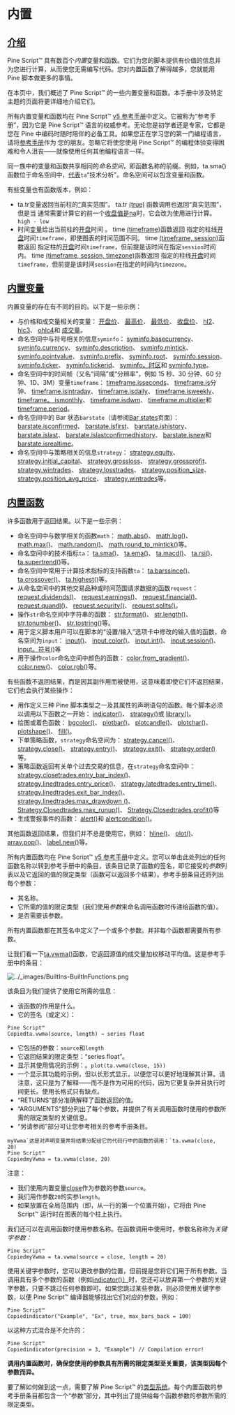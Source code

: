 # 内置

## [介绍](https://www.tradingview.com/pine-script-docs/en/v5/language/Built-ins.html#id1)

Pine Script™ 具有数百个*内置*变量和函数。它们为您的脚本提供有价值的信息并为您进行计算，从而使您无需编写代码。您对内置函数了解得越多，您就能用 Pine 脚本做更多的事情。

在本页中，我们概述了 Pine Script™ 的一些内置变量和函数。本手册中涉及特定主题的页面将更详细地介绍它们。

所有内置变量和函数均在 Pine Script™ [v5 参考手册](https://www.tradingview.com/pine-script-reference/v5/)中定义。它被称为“参考手册”，因为它是 Pine Script™ 语言的权威参考。无论您是初学者还是专家，它都是您在 Pine 中编码时随时陪伴的必备工具。如果您正在学习您的第一门编程语言，请将[参考手册](https://www.tradingview.com/pine-script-reference/v5/)作为 您的朋友。忽略它将使您使用 Pine Script™ 的编程体验变得困难和令人沮丧——就像使用任何其他编程语言一样。

同一族中的变量和函数共享相同的*命名空间*，即函数名称的前缀。例如，ta.sma() 函数位于命名空间中，[代表](https://www.tradingview.com/pine-script-reference/v5/#fun_ta{dot}sma)`ta`“技术分析”。命名空间可以包含变量和函数。

有些变量也有函数版本，例如：

- ta.tr变量返回当前柱的[“](https://www.tradingview.com/pine-script-reference/v5/#fun_ta{dot}tr)真实范围”。 ta.tr [(true)](https://www.tradingview.com/pine-script-reference/v5/#fun_ta{dot}tr) 函数调用也返回“真实范围”，但是当 通常需要计算它的前一个[收盘值是](https://www.tradingview.com/pine-script-reference/v5/#var_close)[na](https://www.tradingview.com/pine-script-reference/v5/#var_na)时，它会改为使用进行计算。`high - low`
- 时间[变量](https://www.tradingview.com/pine-script-reference/v5/#var_time)给出当前柱的[开盘](https://www.tradingview.com/pine-script-reference/v5/#var_open)时间 。 time [(timeframe)](https://www.tradingview.com/pine-script-reference/v5/#fun_time)函数返回 指定的柱线[开盘](https://www.tradingview.com/pine-script-reference/v5/#var_open)时间`timeframe`，即使图表的时间范围不同。 time [(timeframe, session)](https://www.tradingview.com/pine-script-reference/v5/#fun_time)函数返回 指定柱的[开盘](https://www.tradingview.com/pine-script-reference/v5/#var_open)时间`timeframe`，但前提是该时间在指定`session`时间内。 time [(timeframe, session, timezone)](https://www.tradingview.com/pine-script-reference/v5/#fun_time)函数返回 指定的柱线[开盘](https://www.tradingview.com/pine-script-reference/v5/#var_open)时间`timeframe`，但前提是该时间`session`在指定的时间内`timezone`。



## [内置变量](https://www.tradingview.com/pine-script-docs/en/v5/language/Built-ins.html#id2)

内置变量的存在有不同的目的。以下是一些示例：

- 与价格和成交量相关的变量： [开盘价](https://www.tradingview.com/pine-script-reference/v5/#var_open)、 [最高价](https://www.tradingview.com/pine-script-reference/v5/#var_high)、 [最低价](https://www.tradingview.com/pine-script-reference/v5/#var_low)、 [收盘价](https://www.tradingview.com/pine-script-reference/v5/#var_close)、 [hl2](https://www.tradingview.com/pine-script-reference/v5/#var_hl2)、 [hlc3](https://www.tradingview.com/pine-script-reference/v5/#var_hlc3)、 [ohlc4](https://www.tradingview.com/pine-script-reference/v5/#var_ohlc4)和 [成交量](https://www.tradingview.com/pine-script-reference/v5/#var_volume)。
- 命名空间中与符号相关的信息`syminfo`： [syminfo.basecurrency](https://www.tradingview.com/pine-script-reference/v5/#var_syminfo{dot}basecurrency)、 [syminfo.currency](https://www.tradingview.com/pine-script-reference/v5/#var_syminfo{dot}currency)、 [syminfo.description](https://www.tradingview.com/pine-script-reference/v5/#var_syminfo{dot}description)、 [syminfo.mintick](https://www.tradingview.com/pine-script-reference/v5/#var_syminfo{dot}mintick)、 [syminfo.pointvalue](https://www.tradingview.com/pine-script-reference/v5/#var_syminfo{dot}pointvalue)、 [syminfo.prefix](https://www.tradingview.com/pine-script-reference/v5/#var_syminfo{dot}prefix)、 [syminfo.root](https://www.tradingview.com/pine-script-reference/v5/#var_syminfo{dot}root)、 [syminfo.session](https://www.tradingview.com/pine-script-reference/v5/#var_syminfo{dot}session)、 [syminfo.ticker](https://www.tradingview.com/pine-script-reference/v5/#var_syminfo{dot}ticker)、 [syminfo.tickerid](https://www.tradingview.com/pine-script-reference/v5/#var_syminfo{dot}tickerid)、 [syminfo。时区](https://www.tradingview.com/pine-script-reference/v5/#var_syminfo{dot}timezone)和 [syminfo.type](https://www.tradingview.com/pine-script-reference/v5/#var_syminfo{dot}type)。
- 命名空间中的时间帧（又名“间隔”或“分辨率”，例如 15 秒、30 分钟、60 分钟、1D、3M）变量`timeframe`： [timeframe.isseconds](https://www.tradingview.com/pine-script-reference/v5/#var_timeframe{dot}isseconds)、 [timeframe.is](https://www.tradingview.com/pine-script-reference/v5/#var_timeframe{dot}isminutes)分钟、 [timeframe.isintraday](https://www.tradingview.com/pine-script-reference/v5/#var_timeframe{dot}isintraday)、 [timeframe.isdaily](https://www.tradingview.com/pine-script-reference/v5/#var_timeframe{dot}isdaily)、 [timeframe.isweekly](https://www.tradingview.com/pine-script-reference/v5/#var_timeframe{dot}isweekly)、 [timeframe。 ismonthly](https://www.tradingview.com/pine-script-reference/v5/#var_timeframe{dot}ismonthly)、 [timeframe.isdwm](https://www.tradingview.com/pine-script-reference/v5/#var_timeframe{dot}isdwm)、 [timeframe.multiplier](https://www.tradingview.com/pine-script-reference/v5/#var_timeframe{dot}multiplier)和 [timeframe.period](https://www.tradingview.com/pine-script-reference/v5/#var_timeframe{dot}period)。
- 命名空间中的 Bar 状态`barstate`（请参阅[Bar states](https://www.tradingview.com/pine-script-docs/en/v5/concepts/Bar_states.html#pagebarstates)页面）： [barstate.isconfirmed](https://www.tradingview.com/pine-script-reference/v5/#var_barstate{dot}isconfirmed)、 [barstate.isfirst](https://www.tradingview.com/pine-script-reference/v5/#var_barstate{dot}isfirst)、 [barstate.ishistory](https://www.tradingview.com/pine-script-reference/v5/#var_barstate{dot}ishistory)、 [barstate.islast](https://www.tradingview.com/pine-script-reference/v5/#var_barstate{dot}islast)、 [barstate.islastconfirmedhistory](https://www.tradingview.com/pine-script-reference/v5/#var_barstate{dot}islastconfirmedhistory)、 [barstate.isnew](https://www.tradingview.com/pine-script-reference/v5/#var_barstate{dot}isnew)和 [barstate.isrealtime](https://www.tradingview.com/pine-script-reference/v5/#var_barstate{dot}isrealtime)。
- 命名空间中与策略相关的信息`strategy`： [strategy.equity](https://www.tradingview.com/pine-script-reference/v5/#var_strategy{dot}equity)、 [strategy.initial_capital](https://www.tradingview.com/pine-script-reference/v5/#var_strategy{dot}initial_capital)、 [strategy.grossloss](https://www.tradingview.com/pine-script-reference/v5/#var_strategy{dot}grossloss)、 [strategy.grossprofit](https://www.tradingview.com/pine-script-reference/v5/#var_strategy{dot}grossprofit)、 [strategy.wintrades](https://www.tradingview.com/pine-script-reference/v5/#var_strategy{dot}wintrades)、 [strategy.losstrades](https://www.tradingview.com/pine-script-reference/v5/#var_strategy{dot}losstrades)、 [strategy.position_size](https://www.tradingview.com/pine-script-reference/v5/#var_strategy{dot}position_size)、 [strategy.position_avg_price](https://www.tradingview.com/pine-script-reference/v5/#var_strategy{dot}position_avg_price)、 [strategy.wintrades](https://www.tradingview.com/pine-script-reference/v5/#var_strategy{dot}wintrades)等。



## [内置函数](https://www.tradingview.com/pine-script-docs/en/v5/language/Built-ins.html#id3)

许多函数用于返回结果。以下是一些示例：

- 命名空间中与数学相关的函数`math`： [math.abs()](https://www.tradingview.com/pine-script-reference/v5/#fun_math{dot}abs)、 [math.log()](https://www.tradingview.com/pine-script-reference/v5/#fun_math{dot}log)、 [math.max()](https://www.tradingview.com/pine-script-reference/v5/#fun_math{dot}max)、 [math.random()](https://www.tradingview.com/pine-script-reference/v5/#fun_math{dot}random)、 [math.round_to_mintick()](https://www.tradingview.com/pine-script-reference/v5/#fun_math{dot}round_to_mintick)等。
- 命名空间中的技术指标`ta`： [ta.sma()](https://www.tradingview.com/pine-script-reference/v5/#fun_ta{dot}sma)、 [ta.ema()](https://www.tradingview.com/pine-script-reference/v5/#fun_ta{dot}ema)、 [ta.macd()](https://www.tradingview.com/pine-script-reference/v5/#fun_ta{dot}macd)、 [ta.rsi()](https://www.tradingview.com/pine-script-reference/v5/#fun_ta{dot}rsi)、 [ta.supertrend()](https://www.tradingview.com/pine-script-reference/v5/#fun_ta{dot}supertrend)等。
- 命名空间中常用于计算技术指标的支持函数`ta`： [ta.barssince()](https://www.tradingview.com/pine-script-reference/v5/#fun_ta{dot}barssince)、 [ta.crossover()](https://www.tradingview.com/pine-script-reference/v5/#fun_ta{dot}crossover)、 [ta.highest()](https://www.tradingview.com/pine-script-reference/v5/#fun_ta{dot}highest)等。
- 从命名空间中的其他交易品种或时间范围请求数据的函数`request`： [request.dividends()](https://www.tradingview.com/pine-script-reference/v5/#fun_request{dot}dividends)、 [request.earnings()](https://www.tradingview.com/pine-script-reference/v5/#fun_request{dot}earnings)、 [request.financial()](https://www.tradingview.com/pine-script-reference/v5/#fun_request{dot}financial)、 [request.quandl()](https://www.tradingview.com/pine-script-reference/v5/#fun_request{dot}quandl)、 [request.security()](https://www.tradingview.com/pine-script-reference/v5/#fun_request{dot}security)、 [request.splits()](https://www.tradingview.com/pine-script-reference/v5/#fun_request{dot}splits)。
- 操作`str`命名空间中字符串的函数： [str.format()](https://www.tradingview.com/pine-script-reference/v5/#fun_str{dot}format)、 [str.length()](https://www.tradingview.com/pine-script-reference/v5/#fun_str{dot}length)、 [str.tonumber()](https://www.tradingview.com/pine-script-reference/v5/#fun_str{dot}tonumber)、 [str.tostring()](https://www.tradingview.com/pine-script-reference/v5/#fun_str{dot}tostring)等。
- 用于定义脚本用户可以在脚本的“设置/输入”选项卡中修改的输入值的函数，命名空间为`input`： [input()](https://www.tradingview.com/pine-script-reference/v5/#fun_input)、 [input.color()](https://www.tradingview.com/pine-script-reference/v5/#fun_input{dot}color)、 [input.int()](https://www.tradingview.com/pine-script-reference/v5/#fun_input{dot}int)、 [input.session()](https://www.tradingview.com/pine-script-reference/v5/#fun_input{dot}session)、 [input。符号()](https://www.tradingview.com/pine-script-reference/v5/#fun_input{dot}symbol)等
- 用于操作`color`命名空间中颜色的函数： [color.from_gradient()](https://www.tradingview.com/pine-script-reference/v5/#fun_color{dot}from_gradient)、 [color.new()](https://www.tradingview.com/pine-script-reference/v5/#fun_color{dot}rgb)、 [color.rgb()](https://www.tradingview.com/pine-script-reference/v5/#fun_color{dot}new)等。

有些函数不返回结果，而是因其副作用而被使用，这意味着即使它们不返回结果，它们也会执行某些操作：

- 用作定义三种 Pine 脚本类型之一及其属性的声明语句的函数。每个脚本必须以调用以下函数之一开始： [indicator()](https://www.tradingview.com/pine-script-reference/v5/#fun_indicator)、 [strategy()](https://www.tradingview.com/pine-script-reference/v5/#fun_strategy)或 [library()](https://www.tradingview.com/pine-script-reference/v5/#fun_library)。
- 绘图或着色函数： [bgcolor()](https://www.tradingview.com/pine-script-reference/v5/#fun_bgcolor)、 [plotbar()](https://www.tradingview.com/pine-script-reference/v5/#fun_plotbar)、 [plotcandle()](https://www.tradingview.com/pine-script-reference/v5/#fun_plotcandle)、 [plotchar()](https://www.tradingview.com/pine-script-reference/v5/#fun_plotchar)、 [plotshape()](https://www.tradingview.com/pine-script-reference/v5/#fun_plotshape)、 [fill()](https://www.tradingview.com/pine-script-reference/v5/#fun_fill)。
- 下单策略函数，`strategy`命名空间为： [strategy.cancel()](https://www.tradingview.com/pine-script-reference/v5/#fun_strategy{dot}cancel)、 [strategy.close()](https://www.tradingview.com/pine-script-reference/v5/#fun_strategy{dot}close)、 [strategy.entry()](https://www.tradingview.com/pine-script-reference/v5/#fun_strategy{dot}entry)、 [strategy.exit()](https://www.tradingview.com/pine-script-reference/v5/#fun_strategy{dot}exit)、 [strategy.order()](https://www.tradingview.com/pine-script-reference/v5/#fun_strategy{dot}order)等。
- 策略函数返回有关单个过去交易的信息，在`strategy`命名空间中： [strategy.closetrades.entry_bar_index()](https://www.tradingview.com/pine-script-reference/v5/#fun_strategy{dot}closedtrades{dot}entry_bar_index)、 [strategy.linedtrades.entry_price()](https://www.tradingview.com/pine-script-reference/v5/#fun_strategy{dot}closedtrades{dot}entry_price)、 [strategy.latedtrades.entry_time()](https://www.tradingview.com/pine-script-reference/v5/#fun_strategy{dot}closedtrades{dot}entry_time)、 [strategy.linedtrades.exit_bar_index()](https://www.tradingview.com/pine-script-reference/v5/#fun_strategy{dot}closedtrades{dot}exit_bar_index)、 [strategy.linedtrades.max_drawdown ()](https://www.tradingview.com/pine-script-reference/v5/#fun_strategy{dot}closedtrades{dot}max_drawdown)、 [Strategy.Closedtrades.max_runup()](https://www.tradingview.com/pine-script-reference/v5/#fun_strategy{dot}closedtrades{dot}max_runup)、 [Strategy.Closedtrades.profit()](https://www.tradingview.com/pine-script-reference/v5/#fun_strategy{dot}closedtrades{dot}profit)等
- 生成警报事件的函数： [alert()](https://www.tradingview.com/pine-script-reference/v5/#fun_alert)和 [alertcondition()](https://www.tradingview.com/pine-script-reference/v5/#fun_alertcondition)。

其他函数返回结果，但我们并不总是使用它，例如： [hline()](https://www.tradingview.com/pine-script-reference/v5/#fun_hline)、 [plot()](https://www.tradingview.com/pine-script-reference/v5/#fun_plot)、 [array.pop()](https://www.tradingview.com/pine-script-reference/v5/#fun_array{dot}pop)、 [label.new()](https://www.tradingview.com/pine-script-reference/v5/#fun_label{dot}new)等。

所有内置函数均在 Pine Script™ [v5 参考手册](https://www.tradingview.com/pine-script-reference/v5/)中定义。您可以单击此处列出的任何函数名称以转到参考手册中的条目，该条目记录了函数的签名，即它接受的*参数*列表以及它返回的值的限定类型（函数可以返回多个结果）。参考手册条目还将列出每个参数：

- 其名称。
- 它所需的值的限定类型（我们使用*参数*来命名调用函数时传递给函数的值）。
- 是否需要该参数。

所有内置函数都在其签名中定义了一个或多个参数。并非每个函数都需要所有参数。

让我们看一下[ta.vwma()](https://www.tradingview.com/pine-script-reference/v5/#fun_ta{dot}vwma)函数，它返回源值的成交量加权移动平均值。这是参考手册中的条目：

![../_images/BuiltIns-BuiltInFunctions.png](https://www.tradingview.com/pine-script-docs/en/v5/_images/BuiltIns-BuiltInFunctions.png)

该条目为我们提供了使用它所需的信息：

- 该函数的作用是什么。
- 它的签名（或定义）：

```
Pine Script™
Copiedta.vwma(source, length) → series float
```

- 它包括的参数：`source`和`length`
- 它返回结果的限定类型：“series float”。
- 显示其使用情况的示例：。`plot(ta.vwma(close, 15))`
- 一个显示其功能的示例，但以长形式显示，以便您可以更好地理解其计算。请注意，这只是为了解释——而不是作为可用的代码，因为它更复杂并且执行时间更长。使用长格式只有缺点。
- “RETURNS”部分准确解释了函数返回的值。
- “ARGUMENTS”部分列出了每个参数，并提供了有关调用函数时使用的参数所需的限定类型的关键信息。
- “另请参阅”部分可让您参考相关的参考手册条目。

```
myVwma`这是对声明变量并将结果分配给它的代码行中的函数的调用：`ta.vwma(close, 20)
Pine Script™
CopiedmyVwma = ta.vwma(close, 20)
```

注意：

- 我们使用内置变量[close](https://www.tradingview.com/pine-script-reference/v5/#var_close)作为参数的参数`source`。
- 我们用作参数`20`的实参`length`。
- 如果放置在全局范围内（即，从一行的第一个位置开始），它将由 Pine Script™ 运行时在图表的每个柱上执行。

我们还可以在调用函数时使用参数名称。在函数调用中使用时，参数名称称为*关键字参数：*

```
Pine Script™
CopiedmyVwma = ta.vwma(source = close, length = 20)
```

使用关键字参数时，您可以更改参数的位置，但前提是您将它们用于所有参数。当调用具有多个参数的函数（例如[indicator()）](https://www.tradingview.com/pine-script-reference/v5/#fun_indicator)时，您还可以放弃第一个参数的关键字参数，只要不跳过任何参数即可。如果您跳过某些参数，则必须使用关键字参数，以便 Pine Script™ 编译器能够找出它们对应的参数，例如：

```
Pine Script™
Copiedindicator("Example", "Ex", true, max_bars_back = 100)
```

以这种方式混合是不允许的：

```
Pine Script™
Copiedindicator(precision = 3, "Example") // Compilation error!
```

**调用内置函数时，确保您使用的参数具有所需的限定类型至关重要，该类型因每个参数而异。**

要了解如何做到这一点，需要了解 Pine Script™ 的[类型系统](https://www.tradingview.com/pine-script-docs/en/v5/language/Type_system.html#pagetypesystem)。每个内置函数的参考手册条目都包含一个“参数”部分，其中列出了提供给每个函数参数的参数所需的限定类型。